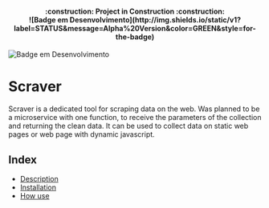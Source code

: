 <h4 align="center"> 
    :construction:  Project in Construction  :construction:
    <br>
    ![Badge em Desenvolvimento](http://img.shields.io/static/v1?label=STATUS&message=Alpha%20Version&color=GREEN&style=for-the-badge)
</h4>

![Badge em Desenvolvimento](http://img.shields.io/static/v1?label=STATUS&message=Alpha%20Version&color=GREEN&style=for-the-badge)

# Scraver
Scraver is a dedicated tool for scraping data on the web. Was planned to be a microservice with one function, to receive the parameters of the collection and returning the clean data. It can be used to collect data on static web pages or web page with dynamic javascript.


## Index 

* [Description](#Título-e-Imagem-de-capa)
* [Installation](#Título-e-Imagem-de-capa)
* [How use](#Título-e-Imagem-de-capa)
